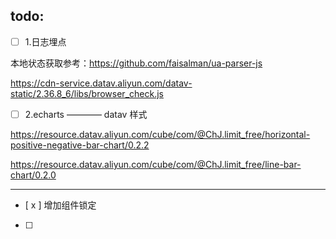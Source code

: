 ## todo:

- [ ] 1.日志埋点

本地状态获取参考：https://github.com/faisalman/ua-parser-js

https://cdn-service.datav.aliyun.com/datav-static/2.36.8_6/libs/browser_check.js


- [ ] 2.echarts ———— datav 样式

https://resource.datav.aliyun.com/cube/com/@ChJ.limit_free/horizontal-positive-negative-bar-chart/0.2.2

https://resource.datav.aliyun.com/cube/com/@ChJ.limit_free/line-bar-chart/0.2.0

---

- [ x ] 增加组件锁定
- [ ] 